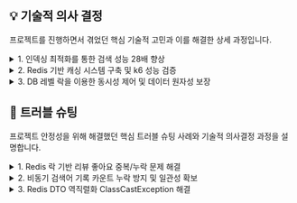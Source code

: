## 💡 기술적 의사 결정
프로젝트를 진행하면서 겪었던 핵심 기술적 고민과 이를 해결한 상세 과정입니다.

<details>
<summary>1. 인덱싱 최적화를 통한 검색 성능 28배 향상</summary>

데이터베이스에 10만 건 이상의 데이터가 적재되면서, 사용자의 핵심 탐색 경험인 검색 API의 응답 속도가 현저히 저하되는 문제가 발생했습니다.

### 📌 인덱싱을 통한 검색 성능 개선

| 항목        | 상세 내용 |
|-------------|-----------|
| **내가 구현한 기능** | 영화, 배우, 캐스트 등의 핵심 정보 검색 API |
| **주요 로직** | 사용자가 입력한 키워드를 기반으로 DB에서 데이터를 조회하는 로직 |
| **배경** | 초기 쿼리 작성 시, WHERE 절 조건이 인덱스를 효과적으로 활용하지 못해 대규모 데이터 환경에서 Full Table Scan 발생 → 검색 응답 시간이 수 초대로 지연됨 |
| **요구사항** | 10만 건 이상의 데이터셋에서도 **100ms 이내**의 검색 응답 속도를 확보하여 사용자 경험 최적화 |
| **선택지** | 1. DB 인덱스 최적화 <br> 2. 전문 검색 엔진 도입 |
| **선택 사유** | 초기 프로젝트 범위와 인프라 복잡도를 고려하여 **DB 인덱스 최적화**를 우선 선택. 기존 DB 기능을 활용하는 것이 비용 및 운영 효율성 측면에서 유리하다고 판단 |
| **결과** | 인덱싱 추가를 통해 **Full Table Scan → 범위 스캔**으로 변경, 응답 시간을 약 **28배 이상 향상** |


</details>

<details>
<summary>2. Redis 기반 캐싱 시스템 구축 및 k6 성능 검증</summary>

잦은 요청이 발생하는 배우 정보 조회 API에 대해 응답 속도를 개선하고, 서비스 확장성을 확보하기 위해 캐싱을 도입했습니다.

### 📌 Redis 캐싱 적용 및 성능 개선

| 항목        | 상세 내용 |
|-------------|-----------|
| **내가 구현한 기능** | 배우 검색 API의 캐싱 적용 및 Redis로의 전환 |
| **주요 로직** | 배우 정보 조회 시, Redis 캐시를 먼저 확인하고 없으면 DB에서 조회 후 캐시에 저장하는 **Cache-Aside 전략** 사용 |
| **배경** | 로컬 캐시 사용 시 서버 인스턴스 간 **데이터 불일치 문제** 발생 → 서비스 안정성 저해 및 Scale-out 불가능 |
| **요구사항** | 단순 속도 향상뿐 아니라, **여러 인스턴스 간 일관성 유지 + 수평 확장 가능한 캐싱 아키텍처** 구축 |
| **선택지** | 1. Local Cache <br>2. **Redis** |
| **선택 사유** | 서비스 **안정성 및 확장성 확보**를 최우선 목표로 두고 Redis로 전환. 분산 캐시를 통해 데이터 일관성을 유지하고 메모리 부담을 분산 |
| **검증** | `k6`를 활용하여 **7분간 최대 50 VU** 부하 테스트 (5만 건 더미 데이터셋) 진행 |
| **결과** | 평균 응답 시간 **35.74% 감소**, p95 응답 시간 **35.71% 감소** |

</details>

<details>
<summary>3. DB 레벨 락을 이용한 동시성 제어 및 데이터 원자성 보장</summary>

여러 사용자가 동시에 Count를 증가시키는 작업(예: 리뷰 좋아요)을 수행할 때 발생하는 데이터 무결성 문제를 해결했습니다.

### 📌 동시성 제어를 통한 Count 증가 로직 안정화

| 항목        | 상세 내용 |
|-------------|-----------|
| **내가 구현한 기능** | 리뷰 좋아요/취소, 검색어 카운트 증가 등 '조회 후 증가' 방식의 업데이트 로직 |
| **주요 로직** | 트랜잭션 시작 시 특정 레코드에 **락을 걸고**, Count를 증가시킨 후 트랜잭션 종료 시 락 해제 |
| **배경** | `COUNT = COUNT + 1` 로직이 DB 조회 + 업데이트 두 단계로 실행 → 동시 요청 시 다른 트랜잭션이 끼어들어 **Lost Update 문제 발생** |
| **요구사항** | 동시성 요청 환경에서도 Count 증가의 **원자성** 보장 및 데이터 신뢰성 확보 |
| **선택지** | 1. 낙관적 락 <br>2. 비관적 락 |
| **선택 사유** | 동시 요청이 빈번하고 충돌 가능성이 높은 Count 증가 로직에는 **DB 레벨 비관적 락**을 적용. 충돌 발생 시 재시도 비용이 적고 안정성이 높아 Race Condition을 원천 차단 가능 |
| **결과** | 동시성 제어를 통해 **Lost Update 문제를 방지**하고, Count 증가 로직의 **원자성을 보장** |


</details>

## 🚨 트러블 슈팅
프로젝트 안정성을 위해 해결했던 핵심 트러블 슈팅 사례와 기술적 의사결정 과정을 설명합니다.

<details>
<summary>1. Redis 락 기반 리뷰 좋아요 중복/누락 문제 해결</summary>

문제 배경: 여러 사용자가 동시에 같은 리뷰에 좋아요를 누를 경우, 좋아요 수를 단순 조회 → 증가 방식으로 처리하던 로직에서 동시성 문제로 인해 좋아요 수가 정확히 반영되지 않거나 중복 증가하는 현상 발생.

해결 방안: 좋아요 요청에 대해 Redis 기반의 락 처리 방식을 적용하여 임계 영역을 보호하고 원자성을 확보했습니다.

기술적 의사결정: DB 락 대신 Redis 분산 락을 사용하여 DB 부하를 줄이고 애플리케이션 레벨에서 동시성을 제어하여 성능과 안정성을 동시에 확보했습니다.

결과: 동시 요청 환경에서도 정확한 좋아요 수 집계가 가능해졌으며, 사용자 피드백 기능의 신뢰성과 안정성이 향상되었습니다.

</details>

<details>
<summary>2. 비동기 검색어 기록 카운트 누락 방지 및 일관성 확보</summary>

문제 배경: @Async로 비동기 분리된 검색어 기록 로직에 여러 요청이 동시에 접근하여 동일 검색어의 카운트가 누락되는 현상 발생.

해결 방안 (1): 레포지토리 계층에 **비관적 락을 적용하여 특정 검색 레코드를 조회하는 순간 다른 트랜잭션의 접근을 차단하여 원자성을 확보했습니다.

해결 방안 (2): INSERT 충돌 시 재시도 로직을 추가하여 카운트 누락을 방지하고, 트랜잭션 완료 후 @CacheEvict를 실행하여 캐싱된 검색어 목록의 일관성을 확보했습니다.

결과: 비동기 환경에서 데이터 무결성을 유지하면서도, 메인 스레드의 응답 속도에 영향을 주지 않고 검색어 기록 기능을 안정적으로 운영할 수 있게 되었습니다.

</details>

<details>
<summary>3. Redis DTO 역직렬화 ClassCastException 해결</summary>

문제 배경: Redis에 DTO 객체를 저장하고 다시 꺼낼 때, 타입 정보가 유실되어 LinkedHashMap 형태로 역직렬화되면서 ClassCastException이 발생. 이는 커스텀 ObjectMapper 사용 시 기본 다형성 설정이 초기화되어 발생한 문제였습니다.

해결 방안: 커스텀 ObjectMapper 설정에 타입 정보를 포함시키는 설정을 추가했습니다.

기술적 의사결정: Spring Data Redis의 기본 직렬화 설정에 의존하기보다, 커스텀 ObjectMapper에 명시적으로 DTO의 타입을 포함하여 안전한 역직렬화를 보장하도록 설정했습니다.

결과: DTO가 정확한 타입으로 역직렬화되도록 보장하여 서비스의 안정성을 확보하고 런타임 오류를 방지했습니다.

</details>
